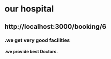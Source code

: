 # our hospital

## http://localhost:3000/booking/6

### .we get very good facilities

#### .we provide best Doctors.
